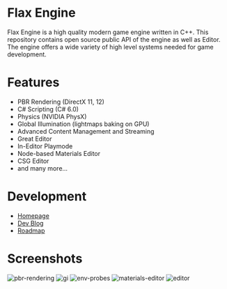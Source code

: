 # Flax Engine
Flax Engine is a high quality modern game engine written in C++.
This repository contains open source public API of the engine as well as Editor.
The engine offers a wide variety of high level systems needed for game development.

# Features
* PBR Rendering (DirectX 11, 12)
* C# Scripting (C# 6.0)
* Physics (NVIDIA PhysX)
* Global Illumination (lightmaps baking on GPU)
* Advanced Content Management and Streaming
* Great Editor
* In-Editor Playmode
* Node-based Materials Editor
* CSG Editor
* and many more...

# Development
* [Homepage](http://flaxengine.com)
* [Dev Blog](http://flaxengine.com/blog)
* [Roadmap](https://trello.com/b/NQjLXRCP/flax-roadmap)

# Screenshots

![pbr-rendering](http://flaxengine.com/wp-content/images/visuals/pbr.jpg "PBR Rendering")
![gi](http://flaxengine.com/wp-content/images/visuals/gi.jpg "Global Illumination")
![env-probes](http://flaxengine.com/wp-content/images/visuals/env-probes.jpg "Env Probes")
![materials-editor](http://flaxengine.com/wp-content/images/editor/materials-editor.jpg "Materials Editor")
![editor](http://flaxengine.com/wp-content/uploads/2017/05/HistoryOfTheCelelej_0029.png "Editor")
